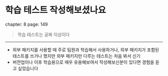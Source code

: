 # 학습 테스트 작성해보셨나요

chapter: 8
page: 149

> 학습 테스트는 공짜 이상이다

---

- 외부 패키지를 사용할 때 주로 팀원과 학습해서 사용하거나, 외부 패키지가 포함된 테스트를 쓰거나 했지만 외부 패키지만 다루는 테스트는 처음 봐서 신기
- 버전업이나 이후 학습용으로 매우 유용해보여서 작성해보신분이 있다면 경험을 듣고 싶었습니다

